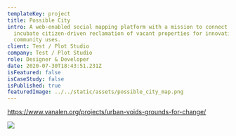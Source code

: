 ```yaml
---
templateKey: project
title: Possible City
intro: A web-enabled social mapping platform with a mission to connect and
  incubate citizen-driven reclamation of vacant properties for innovative
  community uses.
client: Test / Plot Studio
company: Test / Plot Studio
role: Designer & Developer
date: 2020-07-30T18:43:51.231Z
isFeatured: false
isCaseStudy: false
isPublished: true
featuredImage: ../../static/assets/possible_city_map.png
---
```

https://www.vanalen.org/projects/urban-voids-grounds-for-change/

![](/assets/possible_city_screenshot.jpg)